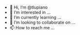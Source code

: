 - 👋 Hi, I’m @tlupiano
- 👀 I’m interested in ...
- 🌱 I’m currently learning ...
- 💞️ I’m looking to collaborate on ...
- 📫 How to reach me ...

<!---
tlupiano/tlupiano is a ✨ special ✨ repository because its `README.md` (this file) appears on your GitHub profile.
You can click the Preview link to take a look at your changes.
--->
